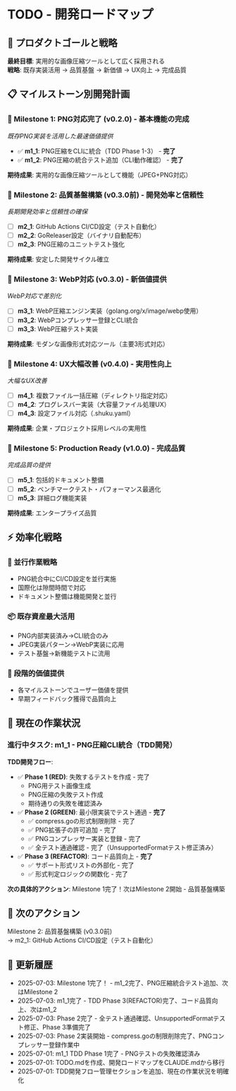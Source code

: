 # TODO - 開発ロードマップ

## 🎯 プロダクトゴールと戦略

**最終目標**: 実用的な画像圧縮ツールとして広く採用される  
**戦略**: 既存実装活用 → 品質基盤 → 新価値 → UX向上 → 完成品質

## 📋 マイルストーン別開発計画

### 🎯 Milestone 1: PNG対応完了 (v0.2.0) - 基本機能の完成
*既存PNG実装を活用した最速価値提供*

- ✅ **m1_1**: PNG圧縮をCLIに統合（TDD Phase 1-3） - **完了**
- ✅ **m1_2**: PNG圧縮の統合テスト追加（CLI動作確認） - **完了**

**期待成果**: 実用的な画像圧縮ツールとして機能（JPEG+PNG対応）

### 🎯 Milestone 2: 品質基盤構築 (v0.3.0前) - 開発効率と信頼性
*長期開発効率と信頼性の確保*

- [ ] **m2_1**: GitHub Actions CI/CD設定（テスト自動化）
- [ ] **m2_2**: GoReleaser設定（バイナリ自動配布）
- [ ] **m2_3**: PNG圧縮のユニットテスト強化

**期待成果**: 安定した開発サイクル確立

### 🎯 Milestone 3: WebP対応 (v0.3.0) - 新価値提供
*WebP対応で差別化*

- [ ] **m3_1**: WebP圧縮エンジン実装（golang.org/x/image/webp使用）
- [ ] **m3_2**: WebPコンプレッサー登録とCLI統合
- [ ] **m3_3**: WebP圧縮テスト実装

**期待成果**: モダンな画像形式対応ツール（主要3形式対応）

### 🎯 Milestone 4: UX大幅改善 (v0.4.0) - 実用性向上
*大幅なUX改善*

- [ ] **m4_1**: 複数ファイル一括圧縮（ディレクトリ指定対応）
- [ ] **m4_2**: プログレスバー実装（大容量ファイル処理UX）
- [ ] **m4_3**: 設定ファイル対応（.shuku.yaml）

**期待成果**: 企業・プロジェクト採用レベルの実用性

### 🎯 Milestone 5: Production Ready (v1.0.0) - 完成品質
*完成品質の提供*

- [ ] **m5_1**: 包括的ドキュメント整備
- [ ] **m5_2**: ベンチマークテスト・パフォーマンス最適化
- [ ] **m5_3**: 詳細ログ機能実装

**期待成果**: エンタープライズ品質

## ⚡ 効率化戦略

### 🔄 並行作業戦略
- PNG統合中にCI/CD設定を並行実施
- 国際化は隙間時間で対応
- ドキュメント整備は機能開発と並行

### 📦 既存資産最大活用
- PNG内部実装済み→CLI統合のみ
- JPEG実装パターン→WebP実装に応用
- テスト基盤→新機能テストに流用

### 🎪 段階的価値提供
- 各マイルストーンでユーザー価値を提供
- 早期フィードバック獲得で品質向上

## 🚧 現在の作業状況

### 進行中タスク: m1_1 - PNG圧縮CLI統合（TDD開発）

**TDD開発フロー**:
- ✅ **Phase 1 (RED)**: 失敗するテストを作成 - 完了
  - PNG用テスト画像生成
  - PNG圧縮の失敗テスト作成
  - 期待通りの失敗を確認済み
- ✅ **Phase 2 (GREEN)**: 最小限実装でテスト通過 - **完了**
  - ✅ compress.goの形式制限削除 - 完了
  - ✅ PNG拡張子の許可追加 - 完了
  - ✅ PNGコンプレッサー実装と登録 - 完了
  - ✅ 全テスト通過確認 - 完了（UnsupportedFormatテスト修正済み）
- ✅ **Phase 3 (REFACTOR)**: コード品質向上 - **完了**
  - ✅ サポート形式リストの外部化 - 完了
  - ✅ 形式判定ロジックの関数化 - 完了

**次の具体的アクション**: Milestone 1完了！次はMilestone 2開始 - 品質基盤構築

## 🚀 次のアクション

Milestone 2: 品質基盤構築 (v0.3.0前)  
→ m2_1: GitHub Actions CI/CD設定（テスト自動化）

## 📅 更新履歴

- 2025-07-03: Milestone 1完了！ - m1_2完了、PNG圧縮統合テスト追加、次はMilestone 2
- 2025-07-03: m1_1完了 - TDD Phase 3(REFACTOR)完了、コード品質向上、次はm1_2
- 2025-07-03: Phase 2完了 - 全テスト通過確認、UnsupportedFormatテスト修正、Phase 3準備完了
- 2025-07-03: Phase 2実装開始 - compress.goの制限削除完了、PNGコンプレッサー登録作業中
- 2025-07-01: m1_1 TDD Phase 1完了 - PNGテストの失敗確認済み
- 2025-07-01: TODO.mdを作成、開発ロードマップをCLAUDE.mdから移行
- 2025-07-01: TDD開発フロー管理セクションを追加、現在の作業状況を明確化
